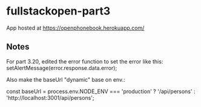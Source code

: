# fullstackopen-part3

App hosted at https://openphonebook.herokuapp.com/

## Notes

For part 3.20, edited the error function to set the error like this: setAlertMessage(error.response.data.error);

Also make the baseUrl "dynamic" base on env.:

const baseUrl = process.env.NODE_ENV === 'production' ? '/api/persons' : 'http://localhost:3001/api/persons';
